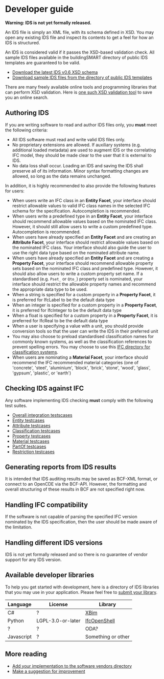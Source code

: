 # Developer guide

**Warning: IDS is not yet formally released.**

An IDS file is simply an XML file, with its schema defined in XSD. You may open any existing IDS file and inspect its contents to get a feel for how an IDS is structured.

An IDS is considered valid if it passes the XSD-based validation check. All sample IDS files available in the buildingSMART directory of public IDS templates are guaranteed to be valid.

 - [Download the latest IDS v0.6 XSD schema](https://github.com/buildingSMART/IDS/blob/master/Development/0.6/ids_06.xsd)
 - [Download sample IDS files from the directory of public IDS templates](todo)

There are many freely available online tools and programming libraries that can perform XSD validation. Here is [one such XSD validation tool](https://www.liquid-technologies.com/online-xsd-validator) to save you an online search.

## Authoring IDS

If you are writing software to read and author IDS files only, you **must** meet the following criteria:

 - All IDS software must read and write valid IDS files only.
 - No proprietary extensions are allowed. If auxiliary systems (e.g. additional loaded metadata) are used to augment IDS or the correlating IFC model, they should be made clear to the user that it is external to IDS.
 - No data loss shall occur. Loading an IDS and saving the IDS shall preserve all of its information. Minor syntax formatting changes are allowed, so long as the data remains unchanged.

In addition, it is highly recommended to also provide the following features for users:

 - When users write an IFC class in an **Entity Facet**, your interface should restrict allowable values to valid IFC class names in the selected IFC schema for the specification. Autocompletion is recommended.
 - When users write a predefined type in an **Entity Facet**, your interface should recommend allowable values based on the nominated IFC class. However, it should still allow users to write a custom predefined type. Autocompletion is recommended.
 - When users have already specified an **Entity Facet** and are creating an **Attribute Facet**, your interface should restrict allowable values based on the nominated IFC class. Your interface should also guide the user to use the right data type based on the nominated attribute name.
 - When users have already specified an **Entity Facet** and are creating a **Property Facet**, your interface should recommend allowable property sets based on the nominated IFC class and predefined type. However, it should also allow users to write a custom property set name. If a standardised (e.g. `Pset_` or `Qto_`) property set is nominated, your interface should restrict the allowable property names and recommend the appropriate data type to be used.
 - When a string is specified for a custom property in a **Property Facet**, it is preferred for IfcLabel to be the default data type
 - When an integer is specified for a custom property in a **Property Facet**, it is preferred for IfcInteger to be the default data type
 - When a float is specified for a custom property in a **Property Facet**, it is preferred for IfcReal to be the default data type
 - When a user is specifying a value with a unit, you should provide conversion tools so that the user can write the IDS in their preferred unit
 - You may also choose to preload standardised classification names for commonly known systems, as well as the classification references to prevent spelling errors. You may choose to use this [IFC directory for classification systems](https://github.com/Moult/ifcclassification).
 - When users are nominating a **Material Facet**, your interface should recommend the IFC recommended material categories (one of 'concrete', 'steel', 'aluminium', 'block', 'brick', 'stone', 'wood', 'glass', 'gypsum', 'plastic', or 'earth')

## Checking IDS against IFC

Any software implementing IDS checking **must** comply with the following test suites.

 - [Overall integration testscases](testcases-ids.md)
 - [Entity testcases](testcases-entity.md)
 - [Attribute testcases](testcases-attribute.md)
 - [Classification testcases](testcases-classification.md)
 - [Property testcases](testcases-property.md)
 - [Material testcases](testcases-material.md)
 - [PartOf testcases](testcases-partof.md)
 - [Restriction testcases](testcases-restriction.md)

## Generating reports from IDS results

It is intended that IDS auditing results may be saved as BCF-XML format, or connect to an OpenCDE via the BCF-API. However, the formatting and overall structuring of these results in BCF are not specified right now.

## Handling IFC compatibility

If the software is not capable of parsing the specified IFC version nominated by the IDS specification, then the user should be made aware of the limitation.

## Handling different IDS versions

IDS is not yet formally released and so there is no guarantee of vendor support for any IDS version.

## Available developer libraries

To help you get started with development, here is a directory of IDS libraries that you may use in your application. Please feel free to [submit your library](https://github.com/buildingSMART/IDS/pulls).

Language | License | Library
--- | --- | ---
C# | ? | [XBim](todo)
Python | LGPL-3.0-or-later | [IfcOpenShell](todo)
? | ? | ODA?
Javascript | ? | Something or other

## More reading

 - [Add your implementation to the software vendors directory](https://technical.buildingsmart.org/resources/software-implementations/)
 - [Make a suggestion for improvement](https://github.com/buildingSMART/IDS/issues)
